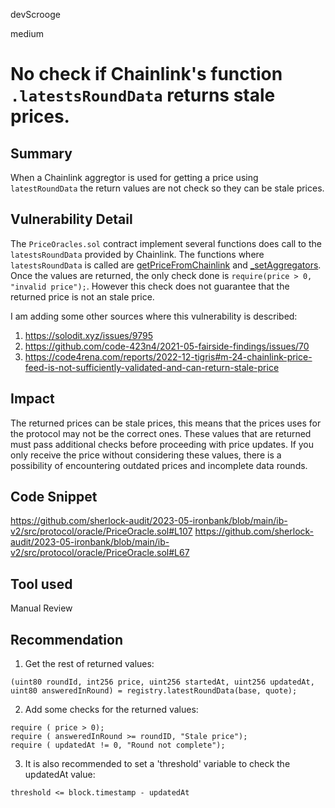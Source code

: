devScrooge

medium

# No check if Chainlink's function `.latestsRoundData`  returns stale prices.

## Summary
When a Chainlink aggregtor is used for getting a price using `latestRoundData` the return values are not check so they can be stale prices.

## Vulnerability Detail

The `PriceOracles.sol` contract implement several functions does call to the `latestsRoundData` provided by Chainlink. The functions where  `latestsRoundData` is called are [getPriceFromChainlink](https://github.com/sherlock-audit/2023-05-ironbank/blob/main/ib-v2/src/protocol/oracle/PriceOracle.sol#L107) and [_setAggregators](https://github.com/sherlock-audit/2023-05-ironbank/blob/main/ib-v2/src/protocol/oracle/PriceOracle.sol#L67). Once the values are returned, the only check done is `require(price > 0, "invalid price");`. However this check does not guarantee that the returned price is not an stale price.

I am adding some other sources where this vulnerability is described:
1. https://solodit.xyz/issues/9795
2. https://github.com/code-423n4/2021-05-fairside-findings/issues/70
3. https://code4rena.com/reports/2022-12-tigris#m-24-chainlink-price-feed-is-not-sufficiently-validated-and-can-return-stale-price

## Impact

The returned prices can be stale prices, this means that the prices uses for the protocol may not be the correct ones. These values that are returned must pass additional checks before proceeding with price updates. If you only receive the price without considering these values, there is a possibility of encountering outdated prices and incomplete data rounds.

## Code Snippet
https://github.com/sherlock-audit/2023-05-ironbank/blob/main/ib-v2/src/protocol/oracle/PriceOracle.sol#L107
https://github.com/sherlock-audit/2023-05-ironbank/blob/main/ib-v2/src/protocol/oracle/PriceOracle.sol#L67

## Tool used

Manual Review

## Recommendation
1. Get the rest of returned values:

```solidity
(uint80 roundId, int256 price, uint256 startedAt, uint256 updatedAt, uint80 answeredInRound) = registry.latestRoundData(base, quote);
```

2. Add some checks for the returned values: 

```solidity=
require ( price > 0);
require ( answeredInRound >= roundID, "Stale price");
require ( updatedAt != 0, "Round not complete");
```

3. It is also recommended to set a 'threshold' variable to check the updatedAt value:

```solidity
threshold <= block.timestamp - updatedAt
```